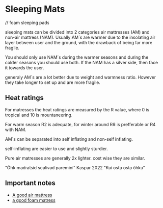 # Sleeping Mats

// foam sleeping pads

sleeping mats can be divided into 2 categories air mattresses (AM) and non-air mattress (NAM).
Usually AM´s are warmer due to the insolating air layer between user and the ground, with the drawback of being far more fragile.

You should only use NAM´s during the warmer seasons and during the colder seasons you should use both.
If the NAM has a silver side, then face it towards the user.

generaly AM´s are a lot better due to weight and warmness ratio. However they take longer to set up and are more fragile.

## Heat ratings

For matresses the heat ratings are measured by the R value, where 0 is tropical and 10 is mountaneering.

For warm season R2 is adequate, for winter around R6 is prefferable or R4 with NAM.

AM´s can be separated into self inflating and non-self inflating.

self-inflating are easier to use and slightly sturdier.

Pure air matresses are generally 2x lighter. cost wise they are similar.

"Õhk madratsid scalivad paremini" Kaspar 2022
"Kui osta osta õhku"

## Important notes

-   [A good air mattress ](https://www.thermarest.com/ie/sleeping-pads/fast-and-light/neoair-xtherm-sleeping-pad/neoair-xtherm.html)
-   [a good foam matress](https://www.thermarest.com/ie/sleeping-pads/trek-and-travel/trail-pro-sleeping-pad/trail-pro.html)
